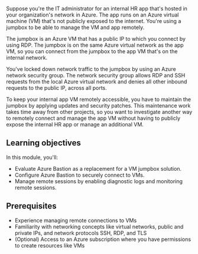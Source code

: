 Suppose you're the IT administrator for an internal HR app that's hosted in your organization's network in Azure. The app runs on an Azure virtual machine (VM) that's not publicly exposed to the internet. You're using a jumpbox to be able to manage the VM and app remotely. 

The jumpbox is an Azure VM that has a public IP to which you connect by using RDP. The jumpbox is on the same Azure virtual network as the app VM, so you can connect from the jumpbox to the app VM that's on the internal network.

You've locked down network traffic to the jumpbox by using an Azure network security group. The network security group allows RDP and SSH requests from the local Azure virtual network and denies all other inbound requests to the public IP, across all ports.

To keep your internal app VM remotely accessible, you have to maintain the jumpbox by applying updates and security patches. This maintenance work takes time away from other projects, so you want to investigate another way to remotely connect and manage the app VM without having to publicly expose the internal HR app or manage an additional VM.

## Learning objectives

In this module, you'll:

- Evaluate Azure Bastion as a replacement for a VM jumpbox solution.
- Configure Azure Bastion to securely connect to VMs.
- Manage remote sessions by enabling diagnostic logs and monitoring remote sessions.

## Prerequisites

- Experience managing remote connections to VMs
- Familiarity with networking concepts like virtual networks, public and private IPs, and network protocols SSH, RDP, and TLS
- (Optional) Access to an Azure subscription where you have permissions to create resources like VMs
